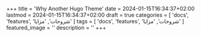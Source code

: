 +++
title = 'Why Another Hugo Theme'
date = 2024-01-15T16:34:37+02:00
lastmod = 2024-01-15T16:34:37+02:00
draft = true
categories = [
    'docs',
    'features',
    'شروحات',
    'مزايا'
    ]
tags = [
    'docs',
    'features',
    'شروحات',
    'مزايا'
    ]
featured_image = ''
description = ''
+++
